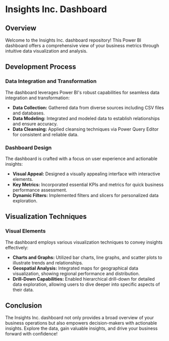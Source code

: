 # Insights Inc. Dashboard

## Overview

Welcome to the Insights Inc. dashboard repository! This Power BI dashboard offers a comprehensive view of your business metrics through intuitive data visualization and analysis.

## Development Process

### Data Integration and Transformation

The dashboard leverages Power BI's robust capabilities for seamless data integration and transformation:

- **Data Collection:** Gathered data from diverse sources including CSV files and databases.
- **Data Modeling:** Integrated and modeled data to establish relationships and ensure accuracy.
- **Data Cleansing:** Applied cleansing techniques via Power Query Editor for consistent and reliable data.

### Dashboard Design

The dashboard is crafted with a focus on user experience and actionable insights:

- **Visual Appeal:** Designed a visually appealing interface with interactive elements.
- **Key Metrics:** Incorporated essential KPIs and metrics for quick business performance assessment.
- **Dynamic Filters:** Implemented filters and slicers for personalized data exploration.

## Visualization Techniques

### Visual Elements

The dashboard employs various visualization techniques to convey insights effectively:

- **Charts and Graphs:** Utilized bar charts, line graphs, and scatter plots to illustrate trends and relationships.
- **Geospatial Analysis:** Integrated maps for geographical data visualization, showing regional performance and distribution.
- **Drill-Down Capabilities:** Enabled hierarchical drill-down for detailed data exploration, allowing users to dive deeper into specific aspects of their data.

## Conclusion

The Insights Inc. dashboard not only provides a broad overview of your business operations but also empowers decision-makers with actionable insights. Explore the data, gain valuable insights, and drive your business forward with confidence!
